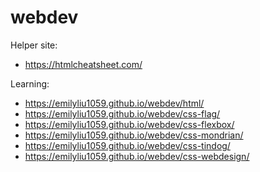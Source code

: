 # webdev
Helper site:
- https://htmlcheatsheet.com/

  
Learning:
- https://emilyliu1059.github.io/webdev/html/
- https://emilyliu1059.github.io/webdev/css-flag/
- https://emilyliu1059.github.io/webdev/css-flexbox/
- https://emilyliu1059.github.io/webdev/css-mondrian/
- https://emilyliu1059.github.io/webdev/css-tindog/
- https://emilyliu1059.github.io/webdev/css-webdesign/
  

